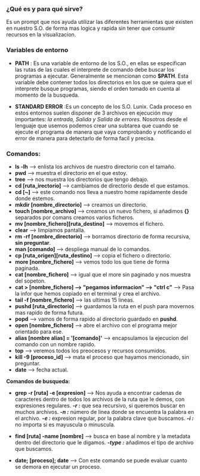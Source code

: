 ### **¿Qué es y para qué sirve?**
Es un prompt que nos ayuda utilizar las diferentes herramientas que existen en nuestro S.O. de forma mas logica y rapida sin tener que consumir recursos en la visualizacion.


### **Variables de entorno**
- **PATH** : Es una variable de entorno de los S.O., en ellas se especifican las rutas de las cuales el interprete de comando debe buscar los programas a ejecutar. Generalmente se mencionan como **$PATH**. Esta variable debe contener todos los directorios en los que se quiera que el interprete busque programas, siendo el orden tomado en cuenta al momento de la busqueda.

- **STANDARD ERROR** :Es un concepto de los S.O. Lunix. Cada proceso en estos entornos suelen disponer de 3 archivos en ejecución muy importantes: *la entrada, Salida y Salida de errores*. Nosotros desde el lenguaje que usemos podemos crear una subtarea que cuando se ejecute el programa de manera que vaya comprobando y notificando el error de manera para detectarlo de forma facil y precisa.


### **Comandos:**
- **ls -lh** --> enlista los archivos de nuestro directorio con el tamaño.
- **pwd** --> muestra el directorio en el que estoy.
- **tree** --> nos muestra los directorios que tengo debajo.
- **cd [ruta_irectorio]** --> cambiamos de directorio desde el que estamos.
- **cd [~]** --> este comando nos lleva a nuestro home rapidamente desde donde estemos.
- **mkdir [nombre_directorio]** --> creamos un directorio.
- **touch [nombre_archivo]** --> creamos un nuevo fichero, si añadimos **{}** separados por comans creamos varios ficheros.
- **mv [nombre_fichero][ruta_destino]** --> movemos el fichero.
- **clear** --> limpiamos pantalla.
- **rm -rf [nombre_directorio]** --> borramos directorio de forma recursiva, **sin preguntar**.
- **man [comando]** --> despliega manual de lo comandos.
- **cp [ruta_origen][ruta_destino]** --> copia el fichero o directorio.
- **more [nombre_fichero]** --> vemos todo los que tiene de forma paginada.
- **cat [nombre_fichero]** --> igual que el more sin paginado y nos muestra del sopeton.
- **cat > [nombre_fichero] --> "pegamos informacion" --> "ctrl c"** -->  Pasa la infor que hemos copiado en el terminal y crea el archivo.
- **tail -f [nombre_fichero]** --> las ultimas 15 lineas.
- **pushd [ruta_directorio]** --> guardamos la ruta en el push para movernos mas rapido de forma futura.
- **popd** --> vamos de forma rapido al directorio guardado en **pushd**.
- **open [nombre_fichero]** --> abre el archivo con el programa mejor orientado para ese.
- **alias [nombre alias] = '[comando]'** --> encapsulamos la ejecucion del comando con un nombre rapido.
- **top** --> veremos todos los preocesos y recursos consumidos.
- **kill -9 [proceso_id]** --> mata el proceso que hayamos mencionado, sin preguntar.
- **date** --> fecha actual.

**Comandos de busqueda:**
- **grep -r [ruta] -e [expresion]** --> Nos ayuda a encontrar cadenas de caracteres dentro de todos los archivos de la ruta que le demos, con expresiones regulares.
      ***-r :*** que sea recursivo, si queremos buscar en muchos archivos.
      ***-n :*** número de linea donde se encuentra la palabra en el archivo.
      ***-e :*** expresion regular, por la palabra clave que buscamos.
      ***-i :*** no importa si es mayuscula o minuscula.
    
- **find [ruta] -name [nombre]** --> busca en base al nombre y la metadata dentro del directorio que le digamos.
      ***-type :*** añadimos el tipo de archivo que buscamos.

- **date; [proceso]; date** --> Con este comando se puede evaluar cuanto se demora en ejecutar un proceso.

